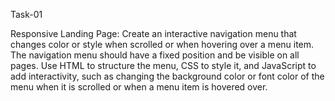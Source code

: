 Task-01

Responsive Landing Page:
Create an interactive navigation menu that changes color or style when scrolled or when hovering over a menu item. 
The navigation menu should have a fixed position and be visible on all pages. 
Use HTML to structure the menu, CSS to style it, and JavaScript to add interactivity, such as changing the background color or font color of the menu when it is scrolled or when a menu item is hovered over. 

